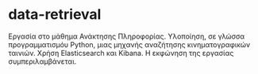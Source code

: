 # data-retrieval

Εργασία στο μάθημα Ανάκτησης Πληροφορίας.
Υλοποίηση, σε γλώσσα προγραμματισμόυ Python, μιας μηχανής αναζήτησης κινηματογραφικών ταινιών.
Χρήση Elasticsearch και Kibana. Η εκφώνηση της εργασίας συμπεριλαμβάνεται.
